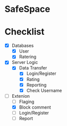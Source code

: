 # SafeSpace
# Checklist



- [x] Databases
  - [x] User
  - [x] Ratering
- [x] Server Logic
  - [x] Data Transfer
    - [x] Login/Register
    - [x] Rating
    - [x] Reporting
    - [x] Check Username
- [ ] Extenion
  - [ ] Flaging
  - [x] Block comment
  - [ ] Login/Register
  - [ ] Report
